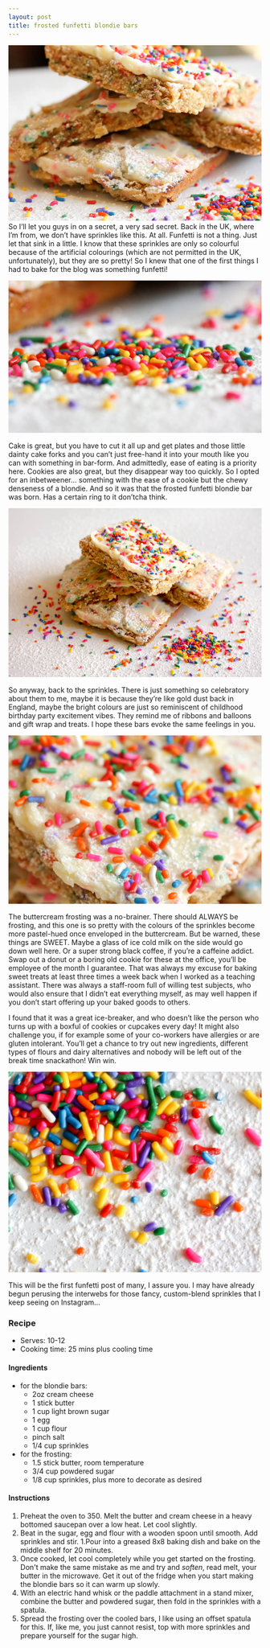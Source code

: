 ```yaml
---
layout: post
title: frosted funfetti blondie bars
---
```

![](/images/frosted-funfetti-blondie-bars/1.jpg)
So I’ll let you guys in on a secret, a very sad secret. Back in the UK, where I’m from, we don’t have sprinkles like this. At all. Funfetti is not a thing. Just let that sink in a little. I know that these sprinkles are only so colourful because of the artificial colourings (which are not permitted in the UK, unfortunately), but they are so pretty! So I knew that one of the first things I had to bake for the blog was something funfetti!

![](/images/frosted-funfetti-blondie-bars/2.jpg)

Cake is great, but you have to cut it all up and get plates and those little dainty cake forks and you can’t just free-hand it into your mouth like you can with something in bar-form. And admittedly, ease of eating is a priority here. Cookies are also great, but they disappear way too quickly. So I opted for an inbetweener… something with the ease of a cookie but the chewy denseness of a blondie. And so it was that the frosted funfetti blondie bar was born. Has a certain ring to it don’tcha think.

![](/images/frosted-funfetti-blondie-bars/3.jpg)

So anyway, back to the sprinkles. There is just something so celebratory about them to me, maybe it is because they’re like gold dust back in England, maybe the bright colours are just so reminiscent of childhood birthday party excitement vibes. They remind me of ribbons and balloons and gift wrap and treats. I hope these bars evoke the same feelings in you.

![](/images/frosted-funfetti-blondie-bars/4.jpg)

The buttercream frosting was a no-brainer. There should ALWAYS be frosting, and this one is so pretty with the colours of the sprinkles become more pastel-hued once enveloped in the buttercream. But be warned, these things are SWEET. Maybe a glass of ice cold milk on the side would go down well here. Or a super strong black coffee, if you’re a caffeine addict. Swap out a donut or a boring old cookie for these at the office, you’ll be employee of the month I guarantee. That was always my excuse for baking sweet treats at least three times a week back when I worked as a teaching assistant. There was always a staff-room full of willing test subjects, who would also ensure that I didn’t eat everything myself, as may well happen if you don’t start offering up your baked goods to others.

I found that it was a great ice-breaker, and who doesn’t like the person who turns up with a boxful of cookies or cupcakes every day! It might also challenge you, if for example some of your co-workers have allergies or are gluten intolerant. You’ll get a chance to try out new ingredients, different types of flours and dairy alternatives and nobody will be left out of the break time snackathon! Win win.

![](/images/frosted-funfetti-blondie-bars/5.jpg)

This will be the first funfetti post of many, I assure you. I may have already begun perusing the interwebs for those fancy, custom-blend sprinkles that I keep seeing on Instagram…

### Recipe
+ Serves: 10-12
+ Cooking time: 25 mins plus cooling time
#### Ingredients
+ for the blondie bars:
  + 2oz cream cheese
  + 1 stick butter
  + 1 cup light brown sugar
  + 1 egg
  + 1 cup flour
  + pinch salt
  + 1/4 cup sprinkles
+ for the frosting:
  + 1.5 stick butter, room temperature
  + 3/4 cup powdered sugar
  + 1/8 cup sprinkles, plus more to decorate as desired

#### Instructions
1. Preheat the oven to 350. Melt the butter and cream cheese in a heavy bottomed saucepan over a low heat. Let cool slightly.
1. Beat in the sugar, egg and flour with a wooden spoon until smooth. Add sprinkles and stir.
1.Pour into a greased 8x8 baking dish and bake on the middle shelf for 20 minutes.
1. Once cooked, let cool completely while you get started on the frosting. Don't make the same mistake as me and try and *soften*, read melt, your butter in the microwave. Get it out of the fridge when you start making the blondie bars so it can warm up slowly.
1. With an electric hand whisk or the paddle attachment in a stand mixer, combine the butter and powdered sugar, then fold in the sprinkles with a spatula.
1. Spread the frosting over the cooled bars, I like using an offset spatula for this. If, like me, you just cannot resist, top with more sprinkles and prepare yourself for the sugar high.
